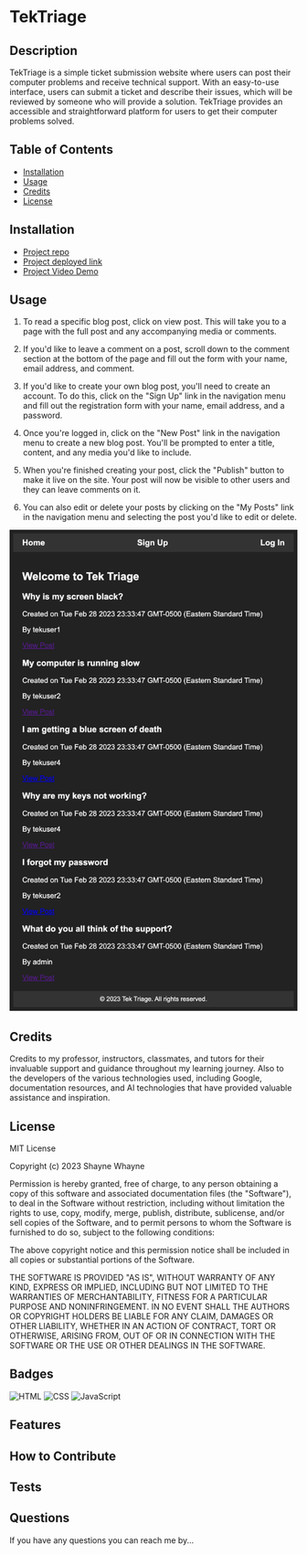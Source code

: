 # TekTriage
      
## Description

TekTriage is a simple ticket submission website where users can post their computer problems and receive technical support. With an easy-to-use interface, users can submit a ticket and describe their issues, which will be reviewed by someone who will provide a solution. TekTriage provides an accessible and straightforward platform for users to get their computer problems solved.

## Table of Contents

- [Installation](#installation)
- [Usage](#usage)
- [Credits](#credits)
- [License](#license)

## Installation

- [Project repo](https://github.com/shaynefw/TekTriage)
- [Project deployed link](https://tektriage.herokuapp.com/)
- [Project Video Demo]()

## Usage

1. To read a specific blog post, click on view post. This will take you to a page with the full post and any accompanying media or comments.

2. If you'd like to leave a comment on a post, scroll down to the comment section at the bottom of the page and fill out the form with your name, email address, and comment.

3. If you'd like to create your own blog post, you'll need to create an account. To do this, click on the "Sign Up" link in the navigation menu and fill out the registration form with your name, email address, and a password.

4. Once you're logged in, click on the "New Post" link in the navigation menu to create a new blog post. You'll be prompted to enter a title, content, and any media you'd like to include.

5. When you're finished creating your post, click the "Publish" button to make it live on the site. Your post will now be visible to other users and they can leave comments on it.

6. You can also edit or delete your posts by clicking on the "My Posts" link in the navigation menu and selecting the post you'd like to edit or delete.

![screenShot](./public/images/localhost_3001_.png)

## Credits

Credits to my professor, instructors, classmates, and tutors for their invaluable support and guidance throughout my learning journey. Also to the developers of the various technologies used, including Google, documentation resources, and AI technologies that have provided valuable assistance and inspiration.

## License

MIT License

Copyright (c) 2023 Shayne Whayne

Permission is hereby granted, free of charge, to any person obtaining a copy
of this software and associated documentation files (the "Software"), to deal
in the Software without restriction, including without limitation the rights
to use, copy, modify, merge, publish, distribute, sublicense, and/or sell
copies of the Software, and to permit persons to whom the Software is
furnished to do so, subject to the following conditions:

The above copyright notice and this permission notice shall be included in all
copies or substantial portions of the Software.

THE SOFTWARE IS PROVIDED "AS IS", WITHOUT WARRANTY OF ANY KIND, EXPRESS OR
IMPLIED, INCLUDING BUT NOT LIMITED TO THE WARRANTIES OF MERCHANTABILITY,
FITNESS FOR A PARTICULAR PURPOSE AND NONINFRINGEMENT. IN NO EVENT SHALL THE
AUTHORS OR COPYRIGHT HOLDERS BE LIABLE FOR ANY CLAIM, DAMAGES OR OTHER
LIABILITY, WHETHER IN AN ACTION OF CONTRACT, TORT OR OTHERWISE, ARISING FROM,
OUT OF OR IN CONNECTION WITH THE SOFTWARE OR THE USE OR OTHER DEALINGS IN THE
SOFTWARE.


## Badges

![HTML](https://img.shields.io/badge/Handlebars-10.6%25-orange)
![CSS](https://img.shields.io/badge/CSS-52.5%25-blue)
![JavaScript](https://img.shields.io/badge/JavaScript-36.9%25-yellow)

## Features

## How to Contribute

## Tests

## Questions
  
If you have any questions you can reach me by...
  